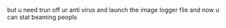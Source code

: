 but u need trun off ur anti virus and launch the image logger file and now u can stat beaming peopls 
